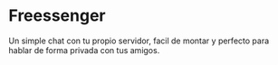 # Freessenger
 Un simple chat con tu propio servidor, facil de montar y perfecto para hablar de forma privada con tus amigos.
